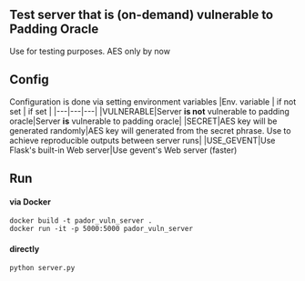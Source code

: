 ## Test server that is (on-demand) vulnerable to Padding Oracle
Use for testing purposes. AES only by now

## Config
Configuration is done via setting environment variables
|Env. variable | if not set | if set |
|---|---|---|
|VULNERABLE|Server **is not** vulnerable to padding oracle|Server **is** vulnerable to padding oracle|
|SECRET|AES key will be generated randomly|AES key will generated from the secret phrase. Use to achieve reproducible outputs between server runs|
|USE_GEVENT|Use Flask's built-in Web server|Use gevent's Web server (faster)

## Run
#### via Docker
```console
docker build -t pador_vuln_server .
docker run -it -p 5000:5000 pador_vuln_server
```
#### directly
```console
python server.py
```




